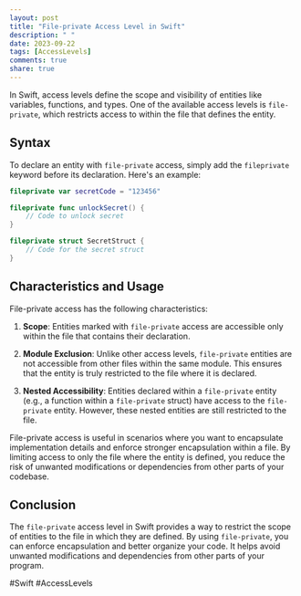 ```yaml
---
layout: post
title: "File-private Access Level in Swift"
description: " "
date: 2023-09-22
tags: [AccessLevels]
comments: true
share: true
---
```


In Swift, access levels define the scope and visibility of entities like variables, functions, and types. One of the available access levels is `file-private`, which restricts access to within the file that defines the entity.

## Syntax

To declare an entity with `file-private` access, simply add the `fileprivate` keyword before its declaration. Here's an example:

```swift
fileprivate var secretCode = "123456"

fileprivate func unlockSecret() {
    // Code to unlock secret
}

fileprivate struct SecretStruct {
    // Code for the secret struct
}
```

## Characteristics and Usage

File-private access has the following characteristics:

1. **Scope**: Entities marked with `file-private` access are accessible only within the file that contains their declaration.

2. **Module Exclusion**: Unlike other access levels, `file-private` entities are not accessible from other files within the same module. This ensures that the entity is truly restricted to the file where it is declared.

3. **Nested Accessibility**: Entities declared within a `file-private` entity (e.g., a function within a `file-private` struct) have access to the `file-private` entity. However, these nested entities are still restricted to the file.

File-private access is useful in scenarios where you want to encapsulate implementation details and enforce stronger encapsulation within a file. By limiting access to only the file where the entity is defined, you reduce the risk of unwanted modifications or dependencies from other parts of your codebase.

## Conclusion

The `file-private` access level in Swift provides a way to restrict the scope of entities to the file in which they are defined. By using `file-private`, you can enforce encapsulation and better organize your code. It helps avoid unwanted modifications and dependencies from other parts of your program.

#Swift #AccessLevels